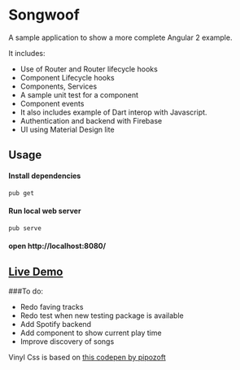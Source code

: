 # Songwoof

A sample application to show a more complete Angular 2 example.

It includes:

- Use of Router and Router lifecycle hooks
- Component Lifecycle hooks
- Components, Services
- A sample unit test for a component
- Component events
- It also includes example of Dart interop with Javascript.
- Authentication and backend with Firebase
- UI using Material Design lite


## Usage

#### Install dependencies 
`pub get`
#### Run local web server
`pub serve`
#### open http://localhost:8080/

## [Live Demo](https://songwoof.co)

###To do:

- Redo faving tracks
- Redo test when new testing package is available
- Add Spotify backend
- Add component to show current play time
- Improve discovery of songs

Vinyl Css is based on [this codepen by pipozoft](http://codepen.io/pipozoft/pen/wLyvs)